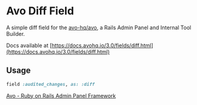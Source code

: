 # Avo Diff Field

A simple diff field for the [avo-hq/avo](https://github.com/avo-hq/avo), a Rails Admin Panel and Internal Tool Builder.

Docs available at [https://docs.avohq.io/3.0/fields/diff.html](https://docs.avohq.io/3.0/fields/diff.html)

## Usage

```ruby
field :audited_changes, as: :diff
```

<a href="https://avohq.io" rel="dofollow" title="Avo - Ruby on Rails Admin Panel Framework">Avo - Ruby on Rails Admin Panel Framework</a>


